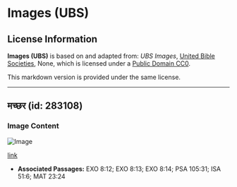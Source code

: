 # Images (UBS)

## License Information

**Images (UBS)** is based on and adapted from: _UBS Images_, [United Bible Societies](https://unitedbiblesocieties.org/), None, which is licensed under a [Public Domain CC0](https://creativecommons.org/public-domain/cc0/).

This markdown version is provided under the same license.



--------------------------------

## मच्छर (id: 283108)

### Image Content

![Image](https://cdn.aquifer.bible/aquifer-content/resources/Media/WEB-0643_mosquito.jpg)

[link](https://cdn.aquifer.bible/aquifer-content/resources/Media/WEB-0643_mosquito.jpg)

* **Associated Passages:** EXO 8:12; EXO 8:13; EXO 8:14; PSA 105:31; ISA 51:6; MAT 23:24

